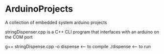 # ArduinoProjects

A collection of embedded system arduino projects

stringDispenser.cpp is a C++ CLI program that interfaces with an arduino on the COM port

g++ stringDispense.cpp -o dispense    <-- to compile
./dispense                            <-- to run
